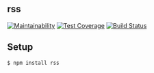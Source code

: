 ## rss

[![Maintainability](https://api.codeclimate.com/v1/badges/baf6ca1d42697cf7811a/maintainability)](https://codeclimate.com/github/morphizm/frontend-project-lvl2/maintainability)
[![Test Coverage](https://api.codeclimate.com/v1/badges/baf6ca1d42697cf7811a/test_coverage)](https://codeclimate.com/github/morphizm/frontend-project-lvl2/test_coverage)
[![Build Status](https://travis-ci.org/morphizm/frontend-project-lvl2.svg?branch=master)](https://travis-ci.org/morphizm/frontend-project-lvl2)

## Setup 

```sh
$ npm install rss
```